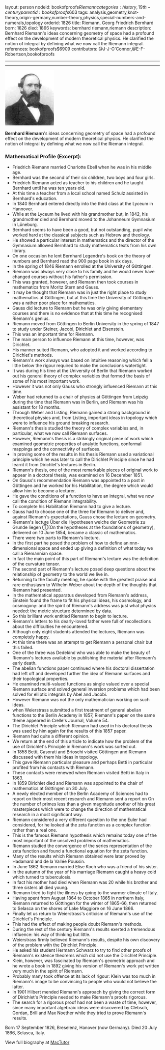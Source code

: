 layout: person
nodeid: bookofproofs$Riemann
categories: history,19th-century
parentid: bookofproofs$603
tags: analysis,geometry,knot-theory,origin-germany,number-theory,physics,special-numbers-and-numerals,topology
orderid: 1826
title: Riemann, Georg Friedrich Bernhard
born: 1826
died: 1866
keywords: bernhard riemann,riemann
description: Bernhard Riemann's ideas concerning geometry of space had a profound effect on the development of modern theoretical physics. He clarified the notion of integral by defining what we now call the Riemann integral.
references: bookofproofs$6909
contributors: @J-J-O'Connor,@E-F-Robertson,bookofproofs

---



---

![Riemann.jpg](https://github.com/bookofproofs/bookofproofs.github.io/blob/main/_sources/_assets/images/portraits/Riemann.jpg?raw=true)

**Bernhard Riemann**'s ideas concerning geometry of space had a profound effect on the development of modern theoretical physics. He clarified the notion of integral by defining what we now call the Riemann integral.

### Mathematical Profile (Excerpt):
* Friedrich Riemann married Charlotte Ebell when he was in his middle age.
* Bernhard was the second of their six children, two boys and four girls.
* Friedrich Riemann acted as teacher to his children and he taught Bernhard until he was ten years old.
* At this time a teacher from a local school named Schulz assisted in Bernhard's education.
* In 1840 Bernhard entered directly into the third class at the Lyceum in Hannover.
* While at the Lyceum he lived with his grandmother but, in 1842, his grandmother died and Bernhard moved to the Johanneum Gymnasium in Lüneburg.
* Bernhard seems to have been a good, but not outstanding, pupil who worked hard at the classical subjects such as Hebrew and theology.
* He showed a particular interest in mathematics and the director of the Gymnasium allowed Bernhard to study mathematics texts from his own library.
* On one occasion he lent Bernhard Legendre's book on the theory of numbers and Bernhard read the 900 page book in six days.
* In the spring of 1846 Riemann enrolled at the University of Göttingen.
* Riemann was always very close to his family and he would never have changed courses without his father's permission.
* This was granted, however, and Riemann then took courses in mathematics from Moritz Stern and Gauss.
* It may be thought that Riemann was in just the right place to study mathematics at Göttingen, but at this time the University of Göttingen was a rather poor place for mathematics.
* Gauss did lecture to Riemann but he was only giving elementary courses and there is no evidence that at this time he recognised Riemann's genius.
* Riemann moved from Göttingen to Berlin University in the spring of 1847 to study under Steiner, Jacobi, Dirichlet and Eisenstein.
* This was an important time for Riemann.
* The main person to influence Riemann at this time, however, was Dirichlet.
* His manner suited Riemann, who adopted it and worked according to Dirichlet's methods.
* Riemann's work always was based on intuitive reasoning which fell a little below the rigour required to make the conclusions watertight.
* It was during his time at the University of Berlin that Riemann worked out his general theory of complex variables that formed the basis of some of his most important work.
* However it was not only Gauss who strongly influenced Riemann at this time.
* Weber had returned to a chair of physics at Göttingen from Leipzig during the time that Riemann was in Berlin, and Riemann was his assistant for 18 months.
* Through Weber and Listing, Riemann gained a strong background in theoretical physics and, from Listing, important ideas in topology which were to influence his ground breaking research.
* Riemann's thesis studied the theory of complex variables and, in particular, what we now call Riemann surfaces.
* However, Riemann's thesis is a strikingly original piece of work which examined geometric properties of analytic functions, conformal mappings and the connectivity of surfaces.
* In proving some of the results in his thesis Riemann used a variational principle which he was later to call the Dirichlet Principle since he had learnt it from Dirichlet's lectures in Berlin.
* Riemann's thesis, one of the most remarkable pieces of original work to appear in a doctoral thesis, was examined on 16 December 1851.
* On Gauss's recommendation Riemann was appointed to a post in Göttingen and he worked for his Habilitation, the degree which would allow him to become a lecturer.
* He gave the conditions of a function to have an integral, what we now call the condition of Riemann integrability.
* To complete his Habilitation Riemann had to give a lecture.
* Gauss had to choose one of the three for Riemann to deliver and, against Riemann's expectations, Gauss chose the lecture on geometry.
* Riemann's lecture Über die Hypothesen welche der Geometrie zu Grunde liegen Ⓣ(On the hypotheses at the foundations of geometry), delivered on 10 June 1854, became a classic of mathematics.
* There were two parts to Riemann's lecture.
* In the first part he posed the problem of how to define an nnn-dimensional space and ended up giving a definition of what today we call a Riemannian space.
* In fact the main point of this part of Riemann's lecture was the definition of the curvature tensor.
* The second part of Riemann's lecture posed deep questions about the relationship of geometry to the world we live in.
* Returning to the faculty meeting, he spoke with the greatest praise and rare enthusiasm to Wilhelm Weber about the depth of the thoughts that Riemann had presented.
* In the mathematical apparatus developed from Riemann's address, Einstein found the frame to fit his physical ideas, his cosmology, and cosmogony: and the spirit of Riemann's address was just what physics needed: the metric structure determined by data.
* So this brilliant work entitled Riemann to begin to lecture.
* Riemann's letters to his dearly-loved father were full of recollections about the difficulties he encountered.
* Although only eight students attended the lectures, Riemann was completely happy.
* At this time there was an attempt to get Riemann a personal chair but this failed.
* One of the three was Dedekind who was able to make the beauty of Riemann's lectures available by publishing the material after Riemann's early death.
* The abelian functions paper continued where his doctoral dissertation had left off and developed further the idea of Riemann surfaces and their topological properties.
* He examined multi-valued functions as single valued over a special Riemann surface and solved general inversion problems which had been solved for elliptic integrals by Abel and Jacobi.
* However Riemann was not the only mathematician working on such ideas.
* when Weierstrass submitted a first treatment of general abelian functions to the Berlin Academy in 1857, Riemann's paper on the same theme appeared in Crelle's Journal, Volume 54.
* The Dirichlet Principle which Riemann had used in his doctoral thesis was used by him again for the results of this 1857 paper.
* Riemann had quite a different opinion.
* We return at the end of this article to indicate how the problem of the use of Dirichlet's Principle in Riemann's work was sorted out.
* In 1858 Betti, Casorati and Brioschi visited Göttingen and Riemann discussed with them his ideas in topology.
* This gave Riemann particular pleasure and perhaps Betti in particular profited from his contacts with Riemann.
* These contacts were renewed when Riemann visited Betti in Italy in 1863.
* In 1859 Dirichlet died and Riemann was appointed to the chair of mathematics at Göttingen on 30 July.
* A newly elected member of the Berlin Academy of Sciences had to report on their most recent research and Riemann sent a report on On the number of primes less than a given magnitude another of his great masterpieces which were to change the direction of mathematical research in a most significant way.
* Riemann considered a very different question to the one Euler had considered, for he looked at the zeta function as a complex function rather than a real one.
* This is the famous Riemann hypothesis which remains today one of the most important of the unsolved problems of mathematics.
* Riemann studied the convergence of the series representation of the zeta function and found a functional equation for the zeta function.
* Many of the results which Riemann obtained were later proved by Hadamard and de la Vallée Poussin.
* In June 1862 Riemann married Elise Koch who was a friend of his sister.
* In the autumn of the year of his marriage Riemann caught a heavy cold which turned to tuberculosis.
* In fact his mother had died when Riemann was 20 while his brother and three sisters all died young.
* Riemann tried to fight the illness by going to the warmer climate of Italy.
* Having spent from August 1864 to October 1865 in northern Italy, Riemann returned to Göttingen for the winter of 1865-66, then returned to Selasca on the shores of Lake Maggiore on 16 June 1866.
* Finally let us return to Weierstrass's criticism of Riemann's use of the Dirichlet's Principle.
* This had the effect of making people doubt Riemann's methods.
* During the rest of the century Riemann's results exerted a tremendous influence: his way of thinking but little.
* Weierstrass firmly believed Riemann's results, despite his own discovery of the problem with the Dirichlet Principle.
* He asked his student Hermann Schwarz to try to find other proofs of Riemann's existence theorems which did not use the Dirichlet Principle.
* Klein, however, was fascinated by Riemann's geometric approach and he wrote a book in 1892 giving his version of Riemann's work yet written very much in the spirit of Riemann.
* Probably many took offence at its lack of rigour: Klein was too much in Riemann's image to be convincing to people who would not believe the latter.
* In 1901 Hilbert mended Riemann's approach by giving the correct form of Dirichlet's Principle needed to make Riemann's proofs rigorous.
* The search for a rigorous proof had not been a waste of time, however, since many important algebraic ideas were discovered by Clebsch, Gordan, Brill and Max Noether while they tried to prove Riemann's results.

Born 17 September 1826, Breselenz, Hanover (now Germany). Died 20 July 1866, Selasca, Italy.

View full biography at [MacTutor](https://mathshistory.st-andrews.ac.uk/Biographies/Riemann/)
